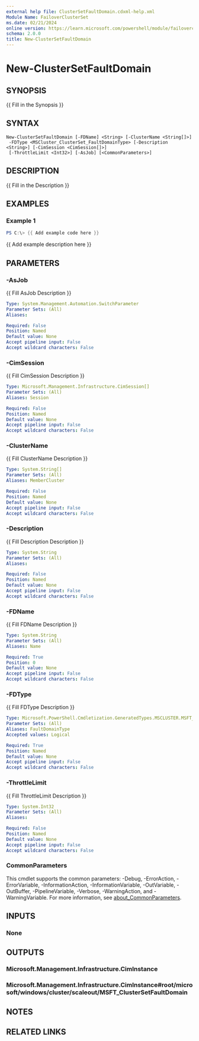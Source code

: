 ```yaml
---
external help file: ClusterSetFaultDomain.cdxml-help.xml
Module Name: FailoverClusterSet
ms.date: 02/21/2024
online version: https://learn.microsoft.com/powershell/module/failoverclusterset/new-clustersetfaultdomain?view=windowsserver2025-ps&wt.mc_id=ps-gethelp
schema: 2.0.0
title: New-ClusterSetFaultDomain
---
```


# New-ClusterSetFaultDomain

## SYNOPSIS
{{ Fill in the Synopsis }}

## SYNTAX

```
New-ClusterSetFaultDomain [-FDName] <String> [-ClusterName <String[]>]
 -FDType <MSCluster_ClusterSet_FaultDomainType> [-Description <String>] [-CimSession <CimSession[]>]
 [-ThrottleLimit <Int32>] [-AsJob] [<CommonParameters>]
```

## DESCRIPTION
{{ Fill in the Description }}

## EXAMPLES

### Example 1
```powershell
PS C:\> {{ Add example code here }}
```

{{ Add example description here }}

## PARAMETERS

### -AsJob
{{ Fill AsJob Description }}

```yaml
Type: System.Management.Automation.SwitchParameter
Parameter Sets: (All)
Aliases:

Required: False
Position: Named
Default value: None
Accept pipeline input: False
Accept wildcard characters: False
```

### -CimSession
{{ Fill CimSession Description }}

```yaml
Type: Microsoft.Management.Infrastructure.CimSession[]
Parameter Sets: (All)
Aliases: Session

Required: False
Position: Named
Default value: None
Accept pipeline input: False
Accept wildcard characters: False
```

### -ClusterName
{{ Fill ClusterName Description }}

```yaml
Type: System.String[]
Parameter Sets: (All)
Aliases: MemberCluster

Required: False
Position: Named
Default value: None
Accept pipeline input: False
Accept wildcard characters: False
```

### -Description
{{ Fill Description Description }}

```yaml
Type: System.String
Parameter Sets: (All)
Aliases:

Required: False
Position: Named
Default value: None
Accept pipeline input: False
Accept wildcard characters: False
```

### -FDName
{{ Fill FDName Description }}

```yaml
Type: System.String
Parameter Sets: (All)
Aliases: Name

Required: True
Position: 0
Default value: None
Accept pipeline input: False
Accept wildcard characters: False
```

### -FDType
{{ Fill FDType Description }}

```yaml
Type: Microsoft.PowerShell.Cmdletization.GeneratedTypes.MSCLUSTER.MSFT_ClusterSetFaultDomain.MSCluster_ClusterSet_FaultDomainType
Parameter Sets: (All)
Aliases: FaultDomainType
Accepted values: Logical

Required: True
Position: Named
Default value: None
Accept pipeline input: False
Accept wildcard characters: False
```

### -ThrottleLimit
{{ Fill ThrottleLimit Description }}

```yaml
Type: System.Int32
Parameter Sets: (All)
Aliases:

Required: False
Position: Named
Default value: None
Accept pipeline input: False
Accept wildcard characters: False
```

### CommonParameters
This cmdlet supports the common parameters: -Debug, -ErrorAction, -ErrorVariable, -InformationAction, -InformationVariable, -OutVariable, -OutBuffer, -PipelineVariable, -Verbose, -WarningAction, and -WarningVariable. For more information, see [about_CommonParameters](http://go.microsoft.com/fwlink/?LinkID=113216).

## INPUTS

### None

## OUTPUTS

### Microsoft.Management.Infrastructure.CimInstance

### Microsoft.Management.Infrastructure.CimInstance#root/microsoft/windows/cluster/scaleout/MSFT_ClusterSetFaultDomain

## NOTES

## RELATED LINKS
